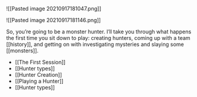![[Pasted image 20210917181047.png]]	

![[Pasted image 20210917181146.png]]

So, you’re going to be a monster hunter. I’ll take you through what happens the first time you sit down to play: creating hunters, coming up with a team [[history]], and getting on with investigating mysteries and slaying some [[monsters]].

- [[The First Session]]
- [[Hunter types]]
- [[Hunter Creation]]
- [[Playing a Hunter]]
- [[Hunter types]]

